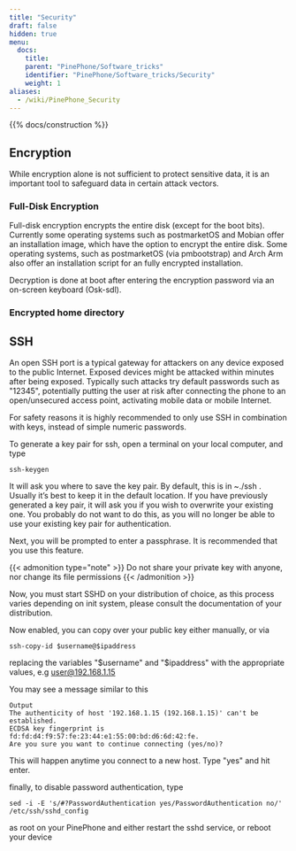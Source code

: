 ```yaml
---
title: "Security"
draft: false
hidden: true
menu:
  docs:
    title:
    parent: "PinePhone/Software_tricks"
    identifier: "PinePhone/Software_tricks/Security"
    weight: 1
aliases:
  - /wiki/PinePhone_Security
---
```


{{% docs/construction %}}

## Encryption

While encryption alone is not sufficient to protect sensitive data, it is an important tool to safeguard data in certain attack vectors.

### Full-Disk Encryption

Full-disk encryption encrypts the entire disk (except for the boot bits). Currently some operating systems such as postmarketOS and Mobian offer an installation image, which have the option to encrypt the entire disk. Some operating systems, such as postmarketOS (via pmbootstrap) and Arch Arm also offer an installation script for an fully encrypted installation.

Decryption is done at boot after entering the encryption password via an on-screen keyboard (Osk-sdl).

### Encrypted home directory

## SSH

An open SSH port is a typical gateway for attackers on any device exposed to the public Internet. Exposed devices might be attacked within minutes after being exposed. Typically such attacks try default passwords such as "12345", potentially putting the user at risk after connecting the phone to an open/unsecured access point, activating mobile data or mobile Internet.

For safety reasons it is highly recommended to only use SSH in combination with keys, instead of simple numeric passwords.

To generate a key pair for ssh, open a terminal on your local computer, and type

    ssh-keygen

It will ask you where to save the key pair. By default, this is in ~./ssh . Usually it’s best to keep it in the default location. If you have previously generated a key pair, it will ask you if you wish to overwrite your existing one. You probably do not want to do this, as you will no longer be able to use your existing key pair for authentication.

Next, you will be prompted to enter a passphrase. It is recommended that you use this feature.

{{< admonition type="note" >}}
 Do not share your private key with anyone, nor change its file permissions
{{< /admonition >}}

Now, you must start SSHD on your distribution of choice, as this process varies depending on init system, please consult the documentation of your distribution.

Now enabled, you can copy over your public key either manually, or via

    ssh-copy-id $username@$ipaddress

replacing the variables "$username" and "$ipaddress" with the appropriate values, e.g user@192.168.1.15

You may see a message similar to this

    Output
    The authenticity of host '192.168.1.15 (192.168.1.15)' can't be established.
    ECDSA key fingerprint is fd:fd:d4:f9:57:fe:23:44:e1:55:00:bd:d6:6d:42:fe.
    Are you sure you want to continue connecting (yes/no)?

This will happen anytime you connect to a new host. Type "yes" and hit enter.

finally, to disable password authentication, type

    sed -i -E 's/#?PasswordAuthentication yes/PasswordAuthentication no/' /etc/ssh/sshd_config

as root on your PinePhone and either restart the sshd service, or reboot your device
